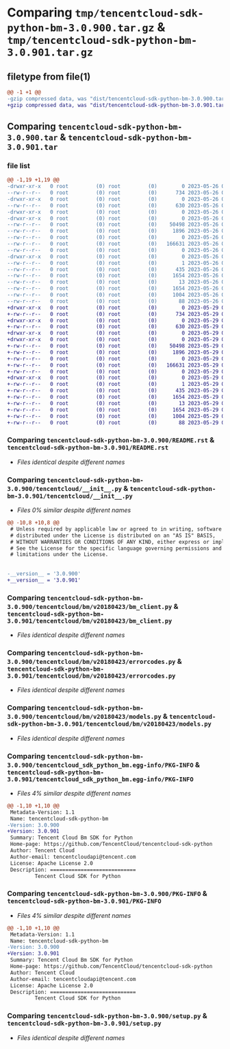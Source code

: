 # Comparing `tmp/tencentcloud-sdk-python-bm-3.0.900.tar.gz` & `tmp/tencentcloud-sdk-python-bm-3.0.901.tar.gz`

## filetype from file(1)

```diff
@@ -1 +1 @@
-gzip compressed data, was "dist/tencentcloud-sdk-python-bm-3.0.900.tar", last modified: Fri May 26 02:11:12 2023, max compression
+gzip compressed data, was "dist/tencentcloud-sdk-python-bm-3.0.901.tar", last modified: Mon May 29 02:19:50 2023, max compression
```

## Comparing `tencentcloud-sdk-python-bm-3.0.900.tar` & `tencentcloud-sdk-python-bm-3.0.901.tar`

### file list

```diff
@@ -1,19 +1,19 @@
-drwxr-xr-x   0 root         (0) root         (0)        0 2023-05-26 02:11:12.000000 tencentcloud-sdk-python-bm-3.0.900/
--rw-r--r--   0 root         (0) root         (0)      734 2023-05-26 02:11:12.000000 tencentcloud-sdk-python-bm-3.0.900/README.rst
-drwxr-xr-x   0 root         (0) root         (0)        0 2023-05-26 02:11:12.000000 tencentcloud-sdk-python-bm-3.0.900/tencentcloud/
--rw-r--r--   0 root         (0) root         (0)      630 2023-05-26 02:11:12.000000 tencentcloud-sdk-python-bm-3.0.900/tencentcloud/__init__.py
-drwxr-xr-x   0 root         (0) root         (0)        0 2023-05-26 02:11:12.000000 tencentcloud-sdk-python-bm-3.0.900/tencentcloud/bm/
-drwxr-xr-x   0 root         (0) root         (0)        0 2023-05-26 02:11:12.000000 tencentcloud-sdk-python-bm-3.0.900/tencentcloud/bm/v20180423/
--rw-r--r--   0 root         (0) root         (0)    50498 2023-05-26 02:11:12.000000 tencentcloud-sdk-python-bm-3.0.900/tencentcloud/bm/v20180423/bm_client.py
--rw-r--r--   0 root         (0) root         (0)     1896 2023-05-26 02:11:12.000000 tencentcloud-sdk-python-bm-3.0.900/tencentcloud/bm/v20180423/errorcodes.py
--rw-r--r--   0 root         (0) root         (0)        0 2023-05-26 02:11:12.000000 tencentcloud-sdk-python-bm-3.0.900/tencentcloud/bm/v20180423/__init__.py
--rw-r--r--   0 root         (0) root         (0)   166631 2023-05-26 02:11:12.000000 tencentcloud-sdk-python-bm-3.0.900/tencentcloud/bm/v20180423/models.py
--rw-r--r--   0 root         (0) root         (0)        0 2023-05-26 02:11:12.000000 tencentcloud-sdk-python-bm-3.0.900/tencentcloud/bm/__init__.py
-drwxr-xr-x   0 root         (0) root         (0)        0 2023-05-26 02:11:12.000000 tencentcloud-sdk-python-bm-3.0.900/tencentcloud_sdk_python_bm.egg-info/
--rw-r--r--   0 root         (0) root         (0)        1 2023-05-26 02:11:12.000000 tencentcloud-sdk-python-bm-3.0.900/tencentcloud_sdk_python_bm.egg-info/dependency_links.txt
--rw-r--r--   0 root         (0) root         (0)      435 2023-05-26 02:11:12.000000 tencentcloud-sdk-python-bm-3.0.900/tencentcloud_sdk_python_bm.egg-info/SOURCES.txt
--rw-r--r--   0 root         (0) root         (0)     1654 2023-05-26 02:11:12.000000 tencentcloud-sdk-python-bm-3.0.900/tencentcloud_sdk_python_bm.egg-info/PKG-INFO
--rw-r--r--   0 root         (0) root         (0)       13 2023-05-26 02:11:12.000000 tencentcloud-sdk-python-bm-3.0.900/tencentcloud_sdk_python_bm.egg-info/top_level.txt
--rw-r--r--   0 root         (0) root         (0)     1654 2023-05-26 02:11:12.000000 tencentcloud-sdk-python-bm-3.0.900/PKG-INFO
--rw-r--r--   0 root         (0) root         (0)     1004 2023-05-26 02:11:12.000000 tencentcloud-sdk-python-bm-3.0.900/setup.py
--rw-r--r--   0 root         (0) root         (0)       88 2023-05-26 02:11:12.000000 tencentcloud-sdk-python-bm-3.0.900/setup.cfg
+drwxr-xr-x   0 root         (0) root         (0)        0 2023-05-29 02:19:50.000000 tencentcloud-sdk-python-bm-3.0.901/
+-rw-r--r--   0 root         (0) root         (0)      734 2023-05-29 02:19:49.000000 tencentcloud-sdk-python-bm-3.0.901/README.rst
+drwxr-xr-x   0 root         (0) root         (0)        0 2023-05-29 02:19:50.000000 tencentcloud-sdk-python-bm-3.0.901/tencentcloud/
+-rw-r--r--   0 root         (0) root         (0)      630 2023-05-29 02:19:49.000000 tencentcloud-sdk-python-bm-3.0.901/tencentcloud/__init__.py
+drwxr-xr-x   0 root         (0) root         (0)        0 2023-05-29 02:19:50.000000 tencentcloud-sdk-python-bm-3.0.901/tencentcloud/bm/
+drwxr-xr-x   0 root         (0) root         (0)        0 2023-05-29 02:19:50.000000 tencentcloud-sdk-python-bm-3.0.901/tencentcloud/bm/v20180423/
+-rw-r--r--   0 root         (0) root         (0)    50498 2023-05-29 02:19:49.000000 tencentcloud-sdk-python-bm-3.0.901/tencentcloud/bm/v20180423/bm_client.py
+-rw-r--r--   0 root         (0) root         (0)     1896 2023-05-29 02:19:49.000000 tencentcloud-sdk-python-bm-3.0.901/tencentcloud/bm/v20180423/errorcodes.py
+-rw-r--r--   0 root         (0) root         (0)        0 2023-05-29 02:19:49.000000 tencentcloud-sdk-python-bm-3.0.901/tencentcloud/bm/v20180423/__init__.py
+-rw-r--r--   0 root         (0) root         (0)   166631 2023-05-29 02:19:49.000000 tencentcloud-sdk-python-bm-3.0.901/tencentcloud/bm/v20180423/models.py
+-rw-r--r--   0 root         (0) root         (0)        0 2023-05-29 02:19:49.000000 tencentcloud-sdk-python-bm-3.0.901/tencentcloud/bm/__init__.py
+drwxr-xr-x   0 root         (0) root         (0)        0 2023-05-29 02:19:50.000000 tencentcloud-sdk-python-bm-3.0.901/tencentcloud_sdk_python_bm.egg-info/
+-rw-r--r--   0 root         (0) root         (0)        1 2023-05-29 02:19:49.000000 tencentcloud-sdk-python-bm-3.0.901/tencentcloud_sdk_python_bm.egg-info/dependency_links.txt
+-rw-r--r--   0 root         (0) root         (0)      435 2023-05-29 02:19:50.000000 tencentcloud-sdk-python-bm-3.0.901/tencentcloud_sdk_python_bm.egg-info/SOURCES.txt
+-rw-r--r--   0 root         (0) root         (0)     1654 2023-05-29 02:19:49.000000 tencentcloud-sdk-python-bm-3.0.901/tencentcloud_sdk_python_bm.egg-info/PKG-INFO
+-rw-r--r--   0 root         (0) root         (0)       13 2023-05-29 02:19:49.000000 tencentcloud-sdk-python-bm-3.0.901/tencentcloud_sdk_python_bm.egg-info/top_level.txt
+-rw-r--r--   0 root         (0) root         (0)     1654 2023-05-29 02:19:50.000000 tencentcloud-sdk-python-bm-3.0.901/PKG-INFO
+-rw-r--r--   0 root         (0) root         (0)     1004 2023-05-29 02:19:49.000000 tencentcloud-sdk-python-bm-3.0.901/setup.py
+-rw-r--r--   0 root         (0) root         (0)       88 2023-05-29 02:19:50.000000 tencentcloud-sdk-python-bm-3.0.901/setup.cfg
```

### Comparing `tencentcloud-sdk-python-bm-3.0.900/README.rst` & `tencentcloud-sdk-python-bm-3.0.901/README.rst`

 * *Files identical despite different names*

### Comparing `tencentcloud-sdk-python-bm-3.0.900/tencentcloud/__init__.py` & `tencentcloud-sdk-python-bm-3.0.901/tencentcloud/__init__.py`

 * *Files 0% similar despite different names*

```diff
@@ -10,8 +10,8 @@
 # Unless required by applicable law or agreed to in writing, software
 # distributed under the License is distributed on an "AS IS" BASIS,
 # WITHOUT WARRANTIES OR CONDITIONS OF ANY KIND, either express or implied.
 # See the License for the specific language governing permissions and
 # limitations under the License.
 
 
-__version__ = '3.0.900'
+__version__ = '3.0.901'
```

### Comparing `tencentcloud-sdk-python-bm-3.0.900/tencentcloud/bm/v20180423/bm_client.py` & `tencentcloud-sdk-python-bm-3.0.901/tencentcloud/bm/v20180423/bm_client.py`

 * *Files identical despite different names*

### Comparing `tencentcloud-sdk-python-bm-3.0.900/tencentcloud/bm/v20180423/errorcodes.py` & `tencentcloud-sdk-python-bm-3.0.901/tencentcloud/bm/v20180423/errorcodes.py`

 * *Files identical despite different names*

### Comparing `tencentcloud-sdk-python-bm-3.0.900/tencentcloud/bm/v20180423/models.py` & `tencentcloud-sdk-python-bm-3.0.901/tencentcloud/bm/v20180423/models.py`

 * *Files identical despite different names*

### Comparing `tencentcloud-sdk-python-bm-3.0.900/tencentcloud_sdk_python_bm.egg-info/PKG-INFO` & `tencentcloud-sdk-python-bm-3.0.901/tencentcloud_sdk_python_bm.egg-info/PKG-INFO`

 * *Files 4% similar despite different names*

```diff
@@ -1,10 +1,10 @@
 Metadata-Version: 1.1
 Name: tencentcloud-sdk-python-bm
-Version: 3.0.900
+Version: 3.0.901
 Summary: Tencent Cloud Bm SDK for Python
 Home-page: https://github.com/TencentCloud/tencentcloud-sdk-python
 Author: Tencent Cloud
 Author-email: tencentcloudapi@tencent.com
 License: Apache License 2.0
 Description: ============================
         Tencent Cloud SDK for Python
```

### Comparing `tencentcloud-sdk-python-bm-3.0.900/PKG-INFO` & `tencentcloud-sdk-python-bm-3.0.901/PKG-INFO`

 * *Files 4% similar despite different names*

```diff
@@ -1,10 +1,10 @@
 Metadata-Version: 1.1
 Name: tencentcloud-sdk-python-bm
-Version: 3.0.900
+Version: 3.0.901
 Summary: Tencent Cloud Bm SDK for Python
 Home-page: https://github.com/TencentCloud/tencentcloud-sdk-python
 Author: Tencent Cloud
 Author-email: tencentcloudapi@tencent.com
 License: Apache License 2.0
 Description: ============================
         Tencent Cloud SDK for Python
```

### Comparing `tencentcloud-sdk-python-bm-3.0.900/setup.py` & `tencentcloud-sdk-python-bm-3.0.901/setup.py`

 * *Files identical despite different names*

